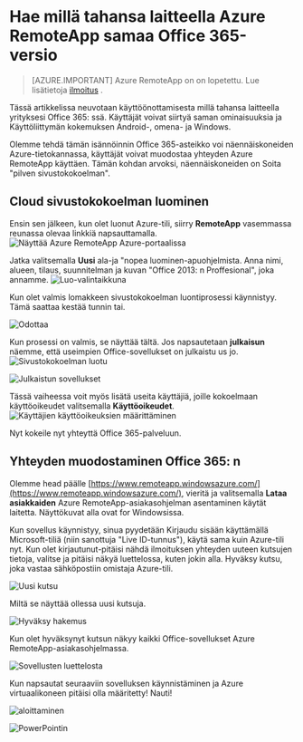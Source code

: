 <properties
   pageTitle="Hae samaa Office 365: n käyttökokemusta millä tahansa laitteella Azure RemoteApp | Microsoft Azure"
   description="Lue, miten voit jakaa minkä tahansa Office 365-sovelluksen käyttäjien kanssa käyttämällä Azure RemoteApp."
   services="remoteapp"
   documentationCenter=""
   authors="guscatalano"
   manager="mbaldwin"
   editor=""/>

<tags
   ms.service="remoteapp"
   ms.devlang="na"
   ms.topic="hero-article"
   ms.tgt_pltfrm="na"
   ms.workload="compute"
   ms.date="08/15/2016"
   ms.author="guscatal;elizapo"/>


# <a name="get-the-same-office-365-experience-on-any-device-with-azure-remoteapp"></a>Hae millä tahansa laitteella Azure RemoteApp samaa Office 365-versio

> [AZURE.IMPORTANT]
> Azure RemoteApp on on lopetettu. Lue lisätietoja [ilmoitus](https://go.microsoft.com/fwlink/?linkid=821148) .

Tässä artikkelissa neuvotaan käyttöönottamisesta millä tahansa laitteella yrityksesi Office 365: ssä. Käyttäjät voivat siirtyä saman ominaisuuksia ja Käyttöliittymän kokemuksen Android-, omena- ja Windows.

Olemme tehdä tämän isännöinnin Office 365-asteikko voi näennäiskoneiden Azure-tietokannassa, käyttäjät voivat muodostaa yhteyden Azure RemoteApp käyttäen. Tämän kohdan arvoksi, näennäiskoneiden on Soita "pilven sivustokokoelman".

## <a name="create-a-cloud-collection"></a>Cloud sivustokokoelman luominen

Ensin sen jälkeen, kun olet luonut Azure-tili, siirry **RemoteApp** vasemmassa reunassa olevaa linkkiä napsauttamalla.
![Näyttää Azure RemoteApp Azure-portaalissa](./media/remoteapp-tutorial-o365anywhere/1-menu.png)

Jatka valitsemalla **Uusi** ala-ja "nopea luominen-apuohjelmista. Anna nimi, alueen, tilaus, suunnitelman ja kuvan "Office 2013: n Proffesional", joka annamme.
![Luo-valintaikkuna](./media/remoteapp-tutorial-o365anywhere/2-quickcreate.png)

Kun olet valmis lomakkeen sivustokokoelman luontiprosessi käynnistyy. Tämä saattaa kestää tunnin tai.

![Odottaa](./media/remoteapp-tutorial-o365anywhere/3-waiting.png)

Kun prosessi on valmis, se näyttää tältä. Jos napsautetaan **julkaisun** näemme, että useimpien Office-sovellukset on julkaistu us jo.
![Sivustokokoelman luotu](./media/remoteapp-tutorial-o365anywhere/4-done.png)

![Julkaistun sovellukset](./media/remoteapp-tutorial-o365anywhere/5-publish.png)

Tässä vaiheessa voit myös lisätä useita käyttäjiä, joille kokoelmaan käyttöoikeudet valitsemalla **Käyttöoikeudet**.
![Käyttäjien käyttöoikeuksien määrittäminen](./media/remoteapp-tutorial-o365anywhere/6-user.png)

Nyt kokeile nyt yhteyttä Office 365-palveluun.

## <a name="connect-to-office-365"></a>Yhteyden muodostaminen Office 365: n

Olemme head päälle [https://www.remoteapp.windowsazure.com/](https://www.remoteapp.windowsazure.com/), vieritä ja valitsemalla **Lataa asiakkaiden** Azure RemoteApp-asiakasohjelman asentaminen käytät laitetta. Näyttökuvat alla ovat for Windowsissa.

Kun sovellus käynnistyy, sinua pyydetään Kirjaudu sisään käyttämällä Microsoft-tiliä (niin sanottuja "Live ID-tunnus"), käytä sama kuin Azure-tili nyt. Kun olet kirjautunut-pitäisi nähdä ilmoituksen yhteyden uuteen kutsujen tietoja, valitse ja pitäisi näkyä luettelossa, kuten jokin alla. Hyväksy kutsu, joka vastaa sähköpostiin omistaja Azure-tili.

![Uusi kutsu](./media/remoteapp-tutorial-o365anywhere/7-araclient.png)

Miltä se näyttää ollessa uusi kutsuja.

![Hyväksy hakemus](./media/remoteapp-tutorial-o365anywhere/8-invitation.png)

Kun olet hyväksynyt kutsun näkyy kaikki Office-sovellukset Azure RemoteApp-asiakasohjelmassa.

![Sovellusten luettelosta](./media/remoteapp-tutorial-o365anywhere/9-work.png)

Kun napsautat seuraaviin sovelluksen käynnistäminen ja Azure virtuaalikoneen pitäisi olla määritetty! Nauti!

![aloittaminen](./media/remoteapp-tutorial-o365anywhere/10-arastart.png)

![PowerPointin](./media/remoteapp-tutorial-o365anywhere/11-pp.png)
